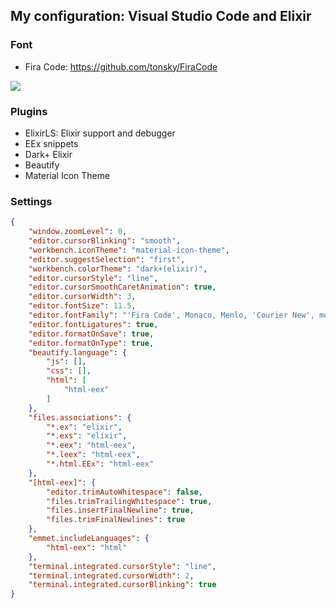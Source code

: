 ## My configuration: Visual Studio Code and Elixir

### Font

* Fira Code: https://github.com/tonsky/FiraCode
<img src="https://github.com/tonsky/FiraCode/blob/master/extras/logo.svg" />

### Plugins

* ElixirLS: Elixir support and debugger
* EEx snippets
* Dark+ Elixir
* Beautify
* Material Icon Theme

### Settings
```json
{
    "window.zoomLevel": 0,
    "editor.cursorBlinking": "smooth",
    "workbench.iconTheme": "material-icon-theme",
    "editor.suggestSelection": "first",
    "workbench.colorTheme": "dark+(elixir)",
    "editor.cursorStyle": "line",
    "editor.cursorSmoothCaretAnimation": true,
    "editor.cursorWidth": 3,
    "editor.fontSize": 11.5,
    "editor.fontFamily": "'Fira Code', Monaco, Menlo, 'Courier New', monospace",
    "editor.fontLigatures": true,
    "editor.formatOnSave": true,
    "editor.formatOnType": true,
    "beautify.language": {
        "js": [],
        "css": [],
        "html": [
            "html-eex"
        ]
    },
    "files.associations": {
        "*.ex": "elixir",
        "*.exs": "elixir",
        "*.eex": "html-eex",
        "*.leex": "html-eex",
        "*.html.EEx": "html-eex"
    },
    "[html-eex]": {
        "editor.trimAutoWhitespace": false,
        "files.trimTrailingWhitespace": true,
        "files.insertFinalNewline": true,
        "files.trimFinalNewlines": true
    },
    "emmet.includeLanguages": {
        "html-eex": "html"
    },
    "terminal.integrated.cursorStyle": "line",
    "terminal.integrated.cursorWidth": 2,
    "terminal.integrated.cursorBlinking": true
}
```
